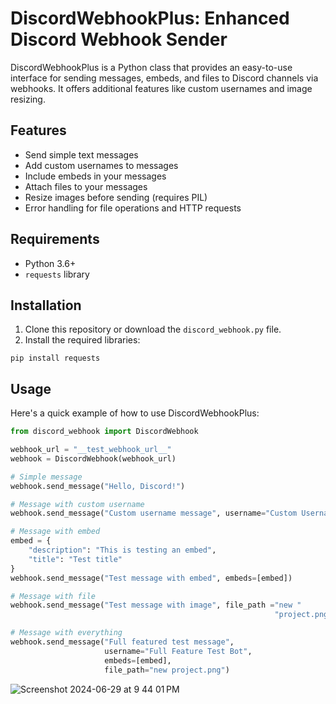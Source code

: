 # DiscordWebhookPlus: Enhanced Discord Webhook Sender

DiscordWebhookPlus is a Python class that provides an easy-to-use interface for sending messages, embeds, and files to Discord channels via webhooks. It offers additional features like custom usernames and image resizing.

## Features

- Send simple text messages
- Add custom usernames to messages
- Include embeds in your messages
- Attach files to your messages
- Resize images before sending (requires PIL)
- Error handling for file operations and HTTP requests

## Requirements

- Python 3.6+
- `requests` library

## Installation

1. Clone this repository or download the `discord_webhook.py` file.
2. Install the required libraries:

```
pip install requests
```

## Usage

Here's a quick example of how to use DiscordWebhookPlus:

```python
from discord_webhook import DiscordWebhook

webhook_url = "__test_webhook_url__"
webhook = DiscordWebhook(webhook_url)

# Simple message
webhook.send_message("Hello, Discord!")

# Message with custom username
webhook.send_message("Custom username message", username="Custom Username")

# Message with embed
embed = {
    "description": "This is testing an embed",
    "title": "Test title"
}
webhook.send_message("Test message with embed", embeds=[embed])

# Message with file
webhook.send_message("Test message with image", file_path ="new "
                                                           "project.png")

# Message with everything
webhook.send_message("Full featured test message",
                     username="Full Feature Test Bot",
                     embeds=[embed],
                     file_path="new project.png")
```

![Screenshot 2024-06-29 at 9 44 01 PM](https://github.com/jimmmmmmmmmmmy/discord-webhook/assets/143036559/54a0ea94-397c-49bc-a15a-3e26d9f65f87)

